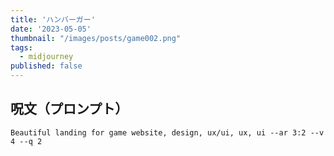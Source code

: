 ```yaml
---
title: 'ハンバーガー'
date: '2023-05-05'
thumbnail: "/images/posts/game002.png"
tags:
  - midjourney
published: false
---
```


## 呪文（プロンプト）
```
Beautiful landing for game website, design, ux/ui, ux, ui --ar 3:2 --v 4 --q 2
```